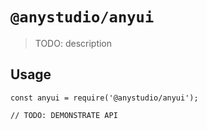 # `@anystudio/anyui`

> TODO: description

## Usage

```
const anyui = require('@anystudio/anyui');

// TODO: DEMONSTRATE API
```
